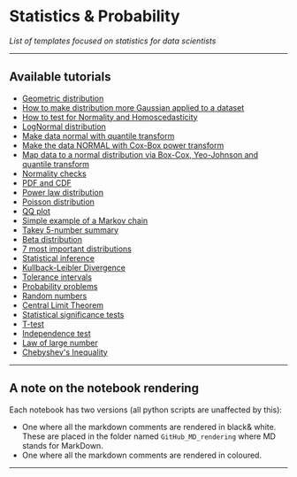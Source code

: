 # Statistics & Probability
*List of templates focused on statistics for data scientists*
***

## Available tutorials
- [Geometric distribution]()
- [How to make distribution more Gaussian applied to a dataset]()
- [How to test for Normality and Homoscedasticity]()
- [LogNormal distribution]()
- [Make data normal with quantile transform]()
- [Make the data NORMAL with Cox-Box power transform]()
- [Map data to a normal distribution via Box-Cox, Yeo-Johnson and quantile transform]()
- [Normality checks]()
- [PDF and CDF]()
- [Power law distribution]()
- [Poisson distribution]()
- [QQ plot]()
- [Simple example of a Markov chain]()
- [Takey 5-number summary](https://github.com/kyaiooiayk/Statistics-Probability-Notes/blob/main/tutorials/GitHub_MD_rendering/Takey%205-number%20summary.ipynb)
- [Beta distribution]()
- [7 most important distributions]()
- [Statistical inference]()
- [Kullback-Leibler Divergence]()
- [Tolerance intervals]()
- [Probability problems]()
- [Random numbers]()
- [Central Limit Theorem]()
- [Statistical significance tests]()
- [T-test](https://github.com/kyaiooiayk/Statistics-Probability-Notes/blob/main/tutorials/GitHub_MD_rendering/T-test.ipynb)
- [Independence test](https://github.com/kyaiooiayk/Statistics-Probability-Notes/blob/main/tutorials/GitHub_MD_rendering/Independence%20Test.ipynb)
- [Law of large number](https://github.com/kyaiooiayk/Statistics-Probability-Notes/blob/main/tutorials/GitHub_MD_rendering/Law%20of%20large%20number.ipynb)
- [Chebyshev's Inequality](https://github.com/kyaiooiayk/Statistics-Probability-Notes/blob/main/tutorials/GitHub_MD_rendering/Chebyshev's%20Inequality.ipynb)
***

## A note on the notebook rendering
Each notebook has two versions (all python scripts are unaffected by this):
- One where all the markdown comments are rendered in black& white. These are placed in the folder named `GitHub_MD_rendering` where MD stands for MarkDown.
- One where all the markdown comments are rendered in coloured.
***

